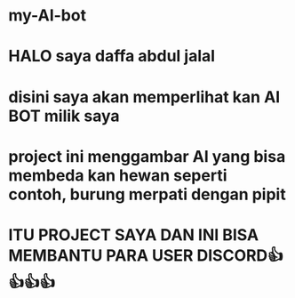 # my-AI-bot

# HALO saya daffa abdul jalal

# disini saya akan memperlihat kan AI BOT milik saya 
# project ini menggambar AI yang bisa membeda kan hewan seperti contoh, burung merpati dengan pipit

# ITU PROJECT SAYA DAN INI BISA MEMBANTU PARA USER DISCORD👍👍👍👍
